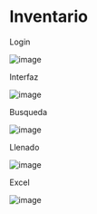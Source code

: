 # Inventario
Login

![image](https://user-images.githubusercontent.com/19364556/206007311-680afeb3-f898-4e8c-930d-0952c39f6d13.png)

Interfaz

![image](https://user-images.githubusercontent.com/19364556/205117641-5e44a8f2-dc5c-428a-a20f-1804fca16eb9.png)

Busqueda

![image](https://user-images.githubusercontent.com/19364556/205118475-28d1cbc1-7ebf-4b66-bf06-0ad38b13c3f6.png)

Llenado

![image](https://user-images.githubusercontent.com/19364556/205117861-915c7eaf-2fcb-4d37-8b11-cdc806458af7.png)

Excel

![image](https://user-images.githubusercontent.com/19364556/205118108-3af426c5-1dfe-4330-9d96-ebab7a623514.png)

